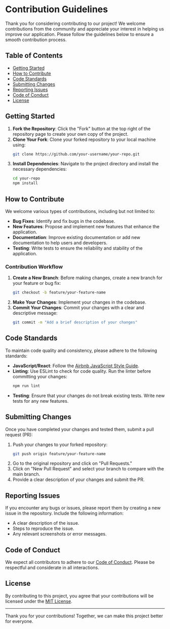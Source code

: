 # Contribution Guidelines

Thank you for considering contributing to our project! We welcome contributions from the community and appreciate your interest in helping us improve our application. Please follow the guidelines below to ensure a smooth contribution process.

## Table of Contents
- [Getting Started](#getting-started)
- [How to Contribute](#how-to-contribute)
- [Code Standards](#code-standards)
- [Submitting Changes](#submitting-changes)
- [Reporting Issues](#reporting-issues)
- [Code of Conduct](#code-of-conduct)
- [License](#license)

## Getting Started

1. **Fork the Repository**: Click the "Fork" button at the top right of the repository page to create your own copy of the project.
2. **Clone Your Fork**: Clone your forked repository to your local machine using:
   ```bash
   git clone https://github.com/your-username/your-repo.git
   ```
3. **Install Dependencies**: Navigate to the project directory and install the necessary dependencies:
   ```bash
   cd your-repo
   npm install
   ```

## How to Contribute

We welcome various types of contributions, including but not limited to:

- **Bug Fixes**: Identify and fix bugs in the codebase.
- **New Features**: Propose and implement new features that enhance the application.
- **Documentation**: Improve existing documentation or add new documentation to help users and developers.
- **Testing**: Write tests to ensure the reliability and stability of the application.

### Contribution Workflow

1. **Create a New Branch**: Before making changes, create a new branch for your feature or bug fix:
   ```bash
   git checkout -b feature/your-feature-name
   ```
2. **Make Your Changes**: Implement your changes in the codebase.
3. **Commit Your Changes**: Commit your changes with a clear and descriptive message:
   ```bash
   git commit -m "Add a brief description of your changes"
   ```

## Code Standards

To maintain code quality and consistency, please adhere to the following standards:

- **JavaScript/React**: Follow the [Airbnb JavaScript Style Guide](https://github.com/airbnb/javascript).
- **Linting**: Use ESLint to check for code quality. Run the linter before committing your changes:
  ```bash
  npm run lint
  ```
- **Testing**: Ensure that your changes do not break existing tests. Write new tests for any new features.

## Submitting Changes

Once you have completed your changes and tested them, submit a pull request (PR):

1. Push your changes to your forked repository:
   ```bash
   git push origin feature/your-feature-name
   ```
2. Go to the original repository and click on "Pull Requests."
3. Click on "New Pull Request" and select your branch to compare with the main branch.
4. Provide a clear description of your changes and submit the PR.

## Reporting Issues

If you encounter any bugs or issues, please report them by creating a new issue in the repository. Include the following information:

- A clear description of the issue.
- Steps to reproduce the issue.
- Any relevant screenshots or error messages.

## Code of Conduct

We expect all contributors to adhere to our [Code of Conduct](CODE_OF_CONDUCT.md). Please be respectful and considerate in all interactions.

## License

By contributing to this project, you agree that your contributions will be licensed under the [MIT License](LICENSE).

---

Thank you for your contributions! Together, we can make this project better for everyone.

